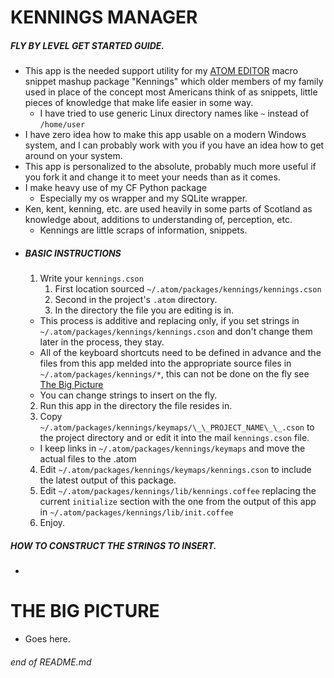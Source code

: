 

# KENNINGS MANAGER

##### FLY BY LEVEL GET STARTED GUIDE.
  - This app is the needed support utility for my [ATOM EDITOR](https://atom.io/) macro snippet mashup package "Kennings" which older members of my family used in place of the concept most Americans think of as snippets, little pieces of knowledge that make life easier in some way.
    - I have tried to use generic Linux directory names like `~` instead of `/home/user`
  - I have zero idea how to make this app usable on a modern Windows system, and I can probably work with you if you have an idea how to get around on your system.
  - This app is personalized to the absolute, probably much more useful if you fork it and change it to meet your needs than as it comes.
  - I make heavy use of my CF Python package
    - Especially my os wrapper and my SQLite wrapper.
  - Ken, kent, kenning, etc. are used heavily in some parts of Scotland as knowledge about, additions to understanding of, perception, etc.
    - Kennings are little scraps of information, snippets.
  - ##### BASIC INSTRUCTIONS
    1. Write your `kennings.cson`
       1. First location sourced `~/.atom/packages/kennings/kennings.cson`
       2. Second in the project's `.atom` directory.
       3. In the directory the file you are editing is in.
      - This process is additive and replacing only, if you set strings in `~/.atom/packages/kennings/kennings.cson` and don't change them later in the process, they stay.
      - All of the keyboard shortcuts need to be defined in advance and the files from this app melded into the appropriate source files in `~/.atom/packages/kennings/*`, this can not be done on the fly see [The Big Picture](#the-big-picture)
      - You can change strings to insert on the fly.
    2. Run this app in the directory the file resides in.
    3. Copy `~/.atom/packages/kennings/keymaps/\_\_PROJECT_NAME\_\_.cson` to the project directory and or edit it into the mail `kennings.cson` file.
      - I keep links in `~/.atom/packages/kennings/keymaps` and move the actual files to the .atom
    4. Edit `~/.atom/packages/kennings/keymaps/kennings.cson` to include the latest output of this package.
    5. Edit `~/.atom/packages/kennings/lib/kennings.coffee` replacing the current `initialize` section with the one from the output of this app in `~/.atom/packages/kennings/lib/init.coffee`
    6. Enjoy.


##### HOW TO CONSTRUCT THE STRINGS TO INSERT.
  -

# THE BIG PICTURE
  - Goes here.



###### end of README.md
